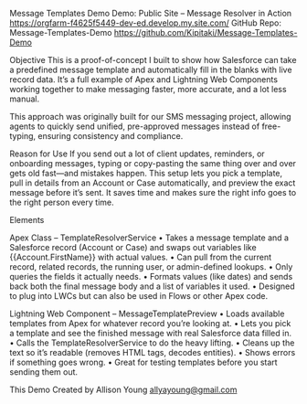 Message Templates Demo
Demo: Public Site – Message Resolver in Action
https://orgfarm-f4625f5449-dev-ed.develop.my.site.com/
GitHub Repo: Message-Templates-Demo
https://github.com/Kipitaki/Message-Templates-Demo

Objective
This is a proof-of-concept I built to show how Salesforce can take a predefined message template and automatically fill in the blanks with live record data. It’s a full example of Apex and Lightning Web Components working together to make messaging faster, more accurate, and a lot less manual.

This approach was originally built for our SMS messaging project, allowing agents to quickly send unified, pre-approved messages instead of free-typing, ensuring consistency and compliance.

Reason for Use
If you send out a lot of client updates, reminders, or onboarding messages, typing or copy-pasting the same thing over and over gets old fast—and mistakes happen. This setup lets you pick a template, pull in details from an Account or Case automatically, and preview the exact message before it’s sent. It saves time and makes sure the right info goes to the right person every time.

Elements

Apex Class – TemplateResolverService
• Takes a message template and a Salesforce record (Account or Case) and swaps out variables like {{Account.FirstName}} with actual values.
• Can pull from the current record, related records, the running user, or admin-defined lookups.
• Only queries the fields it actually needs.
• Formats values (like dates) and sends back both the final message body and a list of variables it used.
• Designed to plug into LWCs but can also be used in Flows or other Apex code.

Lightning Web Component – MessageTemplatePreview
• Loads available templates from Apex for whatever record you’re looking at.
• Lets you pick a template and see the finished message with real Salesforce data filled in.
• Calls the TemplateResolverService to do the heavy lifting.
• Cleans up the text so it’s readable (removes HTML tags, decodes entities).
• Shows errors if something goes wrong.
• Great for testing templates before you start sending them out.


This Demo Created by Allison Young allyayoung@gmail.com 

